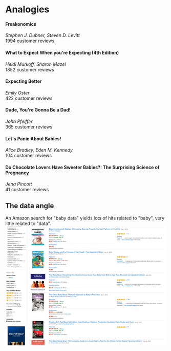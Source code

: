 # Analogies

#### Freakonomics  
_Stephen J. Dubner, Steven D. Levitt_  
1994 customer reviews  

#### What to Expect When you're Expecting (4th Edition)  
_Heidi Murkoff, Sharon Mazel_  
1852 customer reviews  


#### Expecting Better  
_Emily Oster_  
422 customer reviews  


#### Dude, You're Gonna Be a Dad!  
_John Pfeiffer_  
365 customer reviews  


#### Let's Panic About Babies!  
_Alice Bradley, Eden M. Kennedy_  
104 customer reviews  


#### Do Chocolate Lovers Have Sweeter Babies?: The Surprising Science of Pregnancy  
_Jena Pincott_  
41 customer reviews  



## The data angle
An Amazon search for "baby data" yields lots of hits related to "baby", very little related to "data".
![Search results](amazon_search.png)